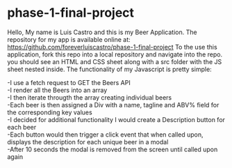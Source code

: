 # phase-1-final-project
Hello, My name is Luis Castro and this is my Beer Application.
The repository for my app is available online at: https://github.com/foreverluiscastro/phase-1-final-project
To the use this application, fork this repo into a local repository and navigate into the repo.
you should see an HTML and CSS sheet along with a src folder with the JS sheet nested inside.
The functionality of my Javascript is pretty simple:

-I use a fetch request to GET the Beers API
<br>
-I render all the Beers into an array
<br>
-I then iterate througth the array creating individual beers
<br>
-Each beer is then assigned a Div with a name, tagline and ABV% field for the corresponding key values
<br>
-I decided for additional functionality I would create a Description button for each beer
<br>
-Each button would then trigger a click event that when called upon, displays the description for each unique beer in a modal
<br>
-After 10 seconds the modal is removed from the screen until called upon again